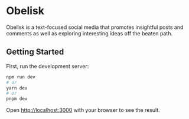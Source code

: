 # Obelisk

Obelisk is a text-focused social media that promotes insightful posts and comments as well as exploring interesting ideas off the beaten path.



## Getting Started
First, run the development server:

```bash
npm run dev
# or
yarn dev
# or
pnpm dev
```

Open [http://localhost:3000](http://localhost:3000) with your browser to see the result.

